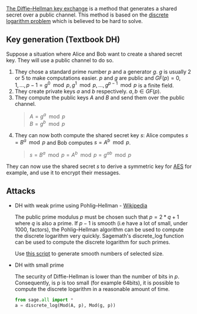 [The Diffie–Hellman key exchange](https://en.wikipedia.org/wiki/Diffie%E2%80%93Hellman_key_exchange) is a method that generates a shared secret over a public channel. This method is based on the [discrete logarithm problem](https://en.wikipedia.org/wiki/Discrete_logarithm) which is believed to be hard to solve.

## Key generation (Textbook DH)

Suppose a situation where Alice and Bob want to create a shared secret key. They will use a public channel to do so.

1. They chose a standard prime number $p$ and a generator $g$. $g$ is usually 2 or 5 to make computations easier. $p$ and $g$ are public and $GF(p) = {0, 1, ..., p-1} = {g^0 \mod p, g^1 \mod p, ..., g^{p-1} \mod p}$ is a finite field.
2. They create private keys $a$ and $b$ respectively. $a, b \in GF(p)$.
3. They compute the public keys $A$ and $B$ and send them over the public channel.
    >$A = g^a \mod p$<br>
    >$B = g^b \mod p$
4. They can now both compute the shared secret key $s$: Alice computes $s = B^a \mod p$ and Bob computes $s = A^b \mod p$.<br> 
    >$s = B^a \mod p = A^b \mod p = g^{ab} \mod p$

They can now use the shared secret $s$ to derive a symmetric key for [AES](../AES/README.md) for example, and use it to encrypt their messages.


## Attacks

* DH with weak prime using Pohlig–Hellman - [Wikipedia](https://en.wikipedia.org/wiki/Pohlig%E2%80%93Hellman_algorithm)

    The public prime modulus $p$ must be chosen such that $p = 2*q + 1$ where $q$ is also a prime. If $p-1$ is smooth (i.e have a lot of small, under 1000, factors), the Pohlig–Hellman algorithm can be used to compute the discrete logarithm very quickly. Sagemath's discrete_log function can be used to compute the discrete logarithm for such primes.

    Use [this script](./Tools/smooth_number_generator.py) to generate smooth numbers of selected size.


* DH with small prime 

    The security of Diffie-Hellman is lower than the number of bits in $p$. Consequently, is p is too small (for example 64bits), it is possible to compute the discrete logarithm in a reasonable amount of time.

    ```python
    from sage.all import *
    a = discrete_log(Mod(A, p), Mod(g, p))
    ```